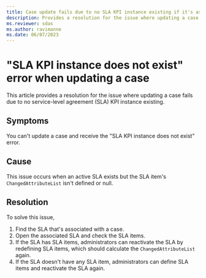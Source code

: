 ```yaml
---
title: Case update fails due to no SLA KPI instance existing if it's associated with an active SLA
description: Provides a resolution for the issue where updating a case fails due to no SLA KPI instance existing.
ms.reviewer: sdas
ms.author: ravimanne
ms.date: 06/07/2023
---
```

# "SLA KPI instance does not exist" error when updating a case

This article provides a resolution for the issue where updating a case fails due to no service-level agreement (SLA) KPI instance existing.

## Symptoms

You can't update a case and receive the "SLA KPI instance does not exist" error.

## Cause

This issue occurs when an active SLA exists but the SLA item's `ChangedAttributeList` isn't defined or null.

## Resolution

To solve this issue, 

1. Find the SLA that's associated with a case.
2. Open the associated SLA and check the SLA items. 
3. If the SLA has SLA items, administrators can reactivate the SLA by redefining SLA items, which should calculate the `ChangedAttributeList` again.
4. If the SLA doesn't have any SLA item, administrators can define SLA items and reactivate the SLA again.
